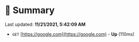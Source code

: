 # 📖 Summary
Last updated: **11/21/2021, 5:42:09 AM**

- `GET` [https://google.com](https://google.com) - **Up** (110ms)
